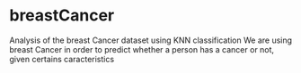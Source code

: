 # breastCancer
Analysis of the breast Cancer dataset using KNN classification
We are using breast Cancer in order to predict whether a person
has a cancer or not, given certains caracteristics
